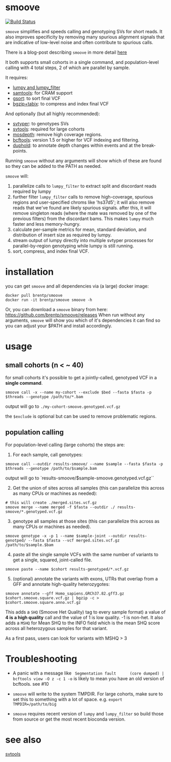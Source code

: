 # smoove  

[![Build Status](https://travis-ci.org/brentp/smoove.svg?branch=master)](https://travis-ci.org/brentp/smoove)

`smoove` simplifies and speeds calling and genotyping SVs for short reads. It also improves specificity by removing many
spurious alignment signals that are indicative of low-level noise and often contribute to spurious calls.

There is a blog-post describing `smoove` in more detail [here](https://brentp.github.io/post/smoove/)

It both supports small cohorts in a single command, and population-level calling with 4 total steps, 2
of which are parallel by sample.

It requires:

 + [lumpy and lumpy\_filter](https://github.com/arq5x/lumpy-sv)
 + [samtools](https://github.com/samtools/samtools): for CRAM support
 + [gsort](https://github.com/brentp/gsort): to sort final VCF
 + [bgzip+tabix](https://github.com/samtools/htslib): to compress and index final VCF

 And optionally (but all highly recommended):

 + [svtyper](https://github.com/hall-lab/svtyper): to genotypes SVs
 + [svtools](https://github.com/hall-lab/svtools): required for large cohorts
 + [mosdepth](https://github.com/brentp/mosdepth): remove high coverage regions.
 + [bcftools](https://github.com/samtools/bcftools): version 1.5 or higher for VCF indexing and filtering. 
 + [duphold](https://github.com/brentp/duphold): to annotate depth changes within events and at the break-points.

 Running `smoove` without any arguments will show which of these are found so they can be added to the PATH as needed.

`smoove` will:

1. parallelize calls to `lumpy_filter` to extract split and discordant reads required by lumpy
2. further filter `lumpy_filter` calls to remove high-coverage, spurious regions and user-specified chroms like 'hs37d5';
   it will also remove reads that we've found are likely spurious signals. 
   after this, it will remove singleton reads (where the mate was removed by one of the previous filters) from the discordant
   bams. This makes `lumpy` much faster and less memory-hungry.
3. calculate per-sample metrics for mean, standard deviation, and distribution of insert size as required by lumpy.
4. stream output of lumpy directly into multiple svtyper processes for parallel-by-region genotyping while lumpy is still running.
5. sort, compress, and index final VCF.

# installation

you can get `smoove` and all dependencies via (a large) docker image:

```
docker pull brentp/smoove
docker run -it brentp/smoove smoove -h
```

Or, you can download a `smoove` binary from here: https://github.com/brentp/smoove/releases
When run without any arguments, `smoove` will show you which of it's dependencies it can find
so you can adjust your $PATH and install accordingly.

# usage

## small cohorts (n < ~ 40)

for small cohorts it's possible to get a jointly-called, genotyped VCF in a **single command**.

```
smoove call -x --name my-cohort --exclude $bed --fasta $fasta -p $threads --genotype /path/to/*.bam
```
output will go to `./my-cohort-smoove.genotyped.vcf.gz`

the `$exclude` is optional but can be used to remove problematic regions.

## population calling

For population-level calling (large cohorts) the steps are:

1. For each sample, call genotypes:

```
smoove call --outdir results-smoove/ --name $sample --fasta $fasta -p $threads --genotype /path/to/$sample.bam
```

output will go to `results-smoove/$sample-smoove.genotyped.vcf.gz``

2. Get the union of sites across all samples (this can parallelize this across as many CPUs or machines as needed):

```
# this will create ./merged.sites.vcf.gz
smoove merge --name merged -f $fasta --outdir ./ results-smoove/*.genotyped.vcf.gz
```

3. genotype all samples at those sites (this can parallelize this across as many CPUs or machines as needed).

```
smoove genotype -x -p 1 --name $sample-joint --outdir results-genotped/ --fasta $fasta --vcf merged.sites.vcf.gz /path/to/$sample.$bam
```

4. paste all the single sample VCFs with the same number of variants to get a single, squared, joint-called file.

```
smoove paste --name $cohort results-genotyped/*.vcf.gz
```

5. (optional) annotate the variants with exons, UTRs that overlap from a GFF and annotate high-quality heterozygotes:

```
smoove annotate --gff Homo_sapiens.GRCh37.82.gff3.gz $cohort.smoove.square.vcf.gz | bgzip -c > $cohort.smoove.square.anno.vcf.gz
```

This adds a `SHQ` (Smoove Het Quality) tag to every sample format) a value of **4 is a high quality** call and the value of 1 is low quality. -1 is non-het.
It also adds a `MSHQ` for Mean SHQ to the INFO field which is the mean SHQ score across all heterozygous samples for that variant.

As a first pass, users can look for variants with MSHQ > 3

# Troubleshooting

+ A panic with a message like ` Segmentation fault      (core dumped) | bcftools view -O z -c 1 -o` is likely to mean you have an old version of bcftools. 
  see #10

+ `smoove` will write to the system TMPDIR. For large cohorts, make sure to set this to something with a lot of space. e.g. `export TMPDIR=/path/to/big`

+ `smoove` requires recent version of `lumpy` and `lumpy_filter` so build those from source or get the most recent bioconda version.

# see also

[svtools](https://github.com/hall-lab/svtools)
